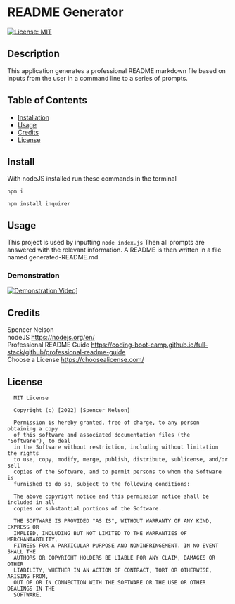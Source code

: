 # README Generator
[![License: MIT](https://img.shields.io/badge/License-MIT-yellow.svg)](https://opensource.org/licenses/MIT)
## Description

This application generates a professional README markdown file based on inputs from the user in a command line to a series of prompts. 
## Table of Contents

- [Installation](#install)
- [Usage](#usage)
- [Credits](#credits)
- [License](#license)

## Install

With nodeJS installed run these commands in the terminal

`
npm i 
`  

`
npm install inquirer
`
## Usage

This project is used by inputting `node index.js`  Then all prompts are answered with the relevant information. A README is then written in a file named generated-README.md.

### Demonstration
[![Demonstration Video](./assets/DemonstrationGif.gif)](https://drive.google.com/file/d/1OZf6Tfr3Kl5roKIgANp68BbHqQtPyVs5/view?usp=sharing)]


## Credits

Spencer Nelson  
nodeJS https://nodejs.org/en/  
Professional README Guide https://coding-boot-camp.github.io/full-stack/github/professional-readme-guide  
Choose a License https://choosealicense.com/  


## License
      MIT License

      Copyright (c) [2022] [Spencer Nelson]
      
      Permission is hereby granted, free of charge, to any person obtaining a copy
      of this software and associated documentation files (the "Software"), to deal
      in the Software without restriction, including without limitation the rights
      to use, copy, modify, merge, publish, distribute, sublicense, and/or sell
      copies of the Software, and to permit persons to whom the Software is
      furnished to do so, subject to the following conditions:
      
      The above copyright notice and this permission notice shall be included in all
      copies or substantial portions of the Software.
      
      THE SOFTWARE IS PROVIDED "AS IS", WITHOUT WARRANTY OF ANY KIND, EXPRESS OR
      IMPLIED, INCLUDING BUT NOT LIMITED TO THE WARRANTIES OF MERCHANTABILITY,
      FITNESS FOR A PARTICULAR PURPOSE AND NONINFRINGEMENT. IN NO EVENT SHALL THE
      AUTHORS OR COPYRIGHT HOLDERS BE LIABLE FOR ANY CLAIM, DAMAGES OR OTHER
      LIABILITY, WHETHER IN AN ACTION OF CONTRACT, TORT OR OTHERWISE, ARISING FROM,
      OUT OF OR IN CONNECTION WITH THE SOFTWARE OR THE USE OR OTHER DEALINGS IN THE
      SOFTWARE.
